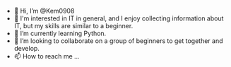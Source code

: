 - 👋 Hi, I’m @Kem0908
- 👀 I'm interested in IT in general, and I enjoy collecting information about IT, but my skills are similar to a beginner.
- 🌱 I’m currently learning Python.
- 💞️ I’m looking to collaborate on a group of beginners to get together and develop.
- 📫 How to reach me ...

<!---
Kem0908/Kem0908 is a ✨ special ✨ repository because its `README.md` (this file) appears on your GitHub profile.
You can click the Preview link to take a look at your changes.
--->
